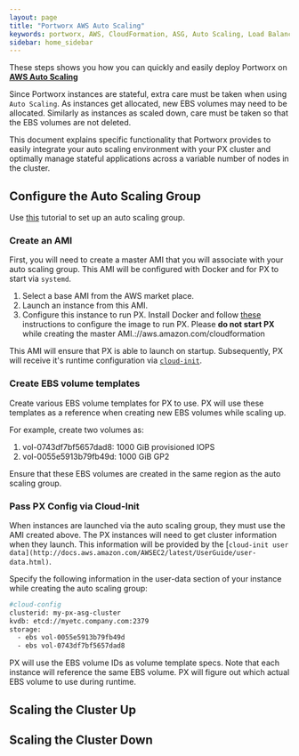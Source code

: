 ```yaml
---
layout: page
title: "Portworx AWS Auto Scaling"
keywords: portworx, AWS, CloudFormation, ASG, Auto Scaling, Load Balancer, ECS, EC2
sidebar: home_sidebar
---
```


These steps shows you how you can quickly and easily deploy Portworx on [**AWS Auto Scaling**](https://aws.amazon.com/autoscaling/)

Since Portworx instances are stateful, extra care must be taken when using `Auto Scaling`.  As instances get allocated, new EBS volumes may need to be allocated.  Similarly as instances as scaled down, care must be taken so that the EBS volumes are not deleted.

This document explains specific functionality that Portworx provides to easily integrate your auto scaling environment with your PX cluster and optimally manage stateful applications across a variable number of nodes in the cluster.

## Configure the Auto Scaling Group
Use [this](http://docs.aws.amazon.com/autoscaling/latest/userguide/GettingStartedTutorial.html) tutorial to set up an auto scaling group.

### Create an AMI 
First, you will need to create a master AMI that you will associate with your auto scaling group.  This AMI will be configured with Docker and for PX to start via `systemd`.

1. Select a base AMI from the AWS market place.
2. Launch an instance from this AMI.
3. Configure this instance to run PX.  Install Docker and follow [these](/run-with-systemd.html) instructions to configure the image to run PX.  Please **do not start PX** while creating the master AMI.://aws.amazon.com/cloudformation

This AMI will ensure that PX is able to launch on startup.  Subsequently, PX will receive it's runtime configuration via [`cloud-init`](http://docs.aws.amazon.com/AWSEC2/latest/UserGuide/user-data.html).

### Create EBS volume templates
Create various EBS volume templates for PX to use.  PX will use these templates as a reference when creating new EBS volumes while scaling up.

For example, create two volumes as:
1. vol-0743df7bf5657dad8: 1000 GiB provisioned IOPS
2. vol-0055e5913b79fb49d: 1000 GiB GP2

Ensure that these EBS volumes are created in the same region as the auto scaling group.

### Pass PX Config via Cloud-Init
When instances are launched via the auto scaling group, they must use the AMI created above.  The PX instances will need to get cluster information when they launch.  This information will be provided by the [`cloud-init user data](http://docs.aws.amazon.com/AWSEC2/latest/UserGuide/user-data.html)`.

Specify the following information in the user-data section of your instance while creating the auto scaling group:

```bash
#cloud-config
clusterid: my-px-asg-cluster
kvdb: etcd://myetc.company.com:2379
storage:
  - ebs vol-0055e5913b79fb49d
  - ebs vol-0743df7bf5657dad8
```

PX will use the EBS volume IDs as volume template specs.  Note that each instance will reference the same EBS volume.  PX will figure out which actual EBS volume to use during runtime.

## Scaling the Cluster Up

## Scaling the Cluster Down
